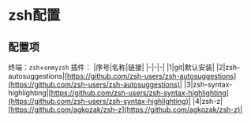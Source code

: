 # zsh配置

## 配置项

终端：```zsh```+```onmyzsh```
插件：
|序号|名称|链接|
|-|-|-|
|1|git|默认安装|
|2|zsh-autosuggestions|[https://github.com/zsh-users/zsh-autosuggestions](https://github.com/zsh-users/zsh-autosuggestions)|
|3|zsh-syntax-highlighting|[https://github.com/zsh-users/zsh-syntax-highlighting](https://github.com/zsh-users/zsh-syntax-highlighting)|
|4|zsh-z|[https://github.com/agkozak/zsh-z](https://github.com/agkozak/zsh-z)|
